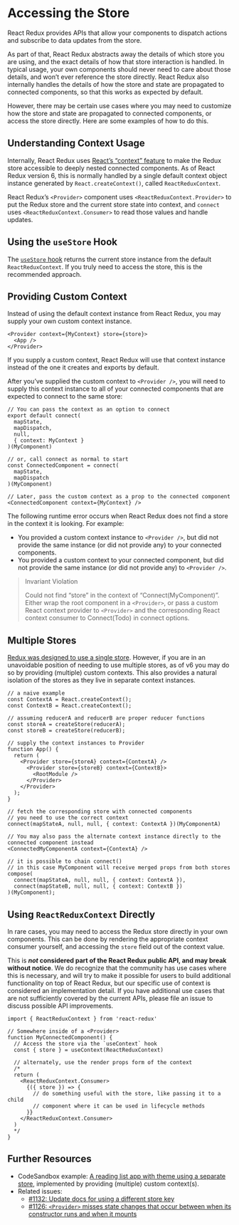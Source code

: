 Accessing the Store
===================

React Redux provides APIs that allow your components to dispatch actions and subscribe to data updates from the store.

As part of that, React Redux abstracts away the details of which store you are using, and the exact details of how that store interaction is handled. In typical usage, your own components should never need to care about those details, and won’t ever reference the store directly. React Redux also internally handles the details of how the store and state are propagated to connected components, so that this works as expected by default.

However, there may be certain use cases where you may need to customize how the store and state are propagated to connected components, or access the store directly. Here are some examples of how to do this.

Understanding Context Usage
---------------------------

Internally, React Redux uses [React’s “context” feature](https://reactjs.org/docs/context.html) to make the Redux store accessible to deeply nested connected components. As of React Redux version 6, this is normally handled by a single default context object instance generated by `React.createContext()`, called `ReactReduxContext`.

React Redux’s `<Provider>` component uses `<ReactReduxContext.Provider>` to put the Redux store and the current store state into context, and `connect` uses `<ReactReduxContext.Consumer>` to read those values and handle updates.

Using the `useStore` Hook
-------------------------

The [`useStore` hook](../api/hooks.md#useStore) returns the current store instance from the default `ReactReduxContext`. If you truly need to access the store, this is the recommended approach.

Providing Custom Context
------------------------

Instead of using the default context instance from React Redux, you may supply your own custom context instance.

    <Provider context={MyContext} store={store}>
      <App />
    </Provider>

If you supply a custom context, React Redux will use that context instance instead of the one it creates and exports by default.

After you’ve supplied the custom context to `<Provider />`, you will need to supply this context instance to all of your connected components that are expected to connect to the same store:

    // You can pass the context as an option to connect
    export default connect(
      mapState,
      mapDispatch,
      null,
      { context: MyContext }
    )(MyComponent)

    // or, call connect as normal to start
    const ConnectedComponent = connect(
      mapState,
      mapDispatch
    )(MyComponent)

    // Later, pass the custom context as a prop to the connected component
    <ConnectedComponent context={MyContext} />

The following runtime error occurs when React Redux does not find a store in the context it is looking. For example:

-   You provided a custom context instance to `<Provider />`, but did not provide the same instance (or did not provide any) to your connected components.
-   You provided a custom context to your connected component, but did not provide the same instance (or did not provide any) to `<Provider />`.

> Invariant Violation
>
> Could not find “store” in the context of “Connect(MyComponent)”. Either wrap the root component in a `<Provider>`, or pass a custom React context provider to `<Provider>` and the corresponding React context consumer to Connect(Todo) in connect options.

Multiple Stores
---------------

[Redux was designed to use a single store](https://redux.js.org/api/store#a-note-for-flux-users). However, if you are in an unavoidable position of needing to use multiple stores, as of v6 you may do so by providing (multiple) custom contexts. This also provides a natural isolation of the stores as they live in separate context instances.

    // a naive example
    const ContextA = React.createContext();
    const ContextB = React.createContext();

    // assuming reducerA and reducerB are proper reducer functions
    const storeA = createStore(reducerA);
    const storeB = createStore(reducerB);

    // supply the context instances to Provider
    function App() {
      return (
        <Provider store={storeA} context={ContextA} />
          <Provider store={storeB} context={ContextB}>
            <RootModule />
          </Provider>
        </Provider>
      );
    }

    // fetch the corresponding store with connected components
    // you need to use the correct context
    connect(mapStateA, null, null, { context: ContextA })(MyComponentA)

    // You may also pass the alternate context instance directly to the connected component instead
    <ConnectedMyComponentA context={ContextA} />

    // it is possible to chain connect()
    // in this case MyComponent will receive merged props from both stores
    compose(
      connect(mapStateA, null, null, { context: ContextA }),
      connect(mapStateB, null, null, { context: ContextB })
    )(MyComponent);

Using `ReactReduxContext` Directly
----------------------------------

In rare cases, you may need to access the Redux store directly in your own components. This can be done by rendering the appropriate context consumer yourself, and accessing the `store` field out of the context value.

This is ***not* considered part of the React Redux public API, and may break without notice**. We do recognize that the community has use cases where this is necessary, and will try to make it possible for users to build additional functionality on top of React Redux, but our specific use of context is considered an implementation detail. If you have additional use cases that are not sufficiently covered by the current APIs, please file an issue to discuss possible API improvements.

    import { ReactReduxContext } from 'react-redux'

    // Somewhere inside of a <Provider>
    function MyConnectedComponent() {
      // Access the store via the `useContext` hook
      const { store } = useContext(ReactReduxContext)

      // alternately, use the render props form of the context
      /*
      return (
        <ReactReduxContext.Consumer>
          {({ store }) => {
            // do something useful with the store, like passing it to a child
            // component where it can be used in lifecycle methods
          }}
        </ReactReduxContext.Consumer>
      )
      */
    }

Further Resources
-----------------

-   CodeSandbox example: [A reading list app with theme using a separate store](https://codesandbox.io/s/92pm9n2kl4), implemented by providing (multiple) custom context(s).
-   Related issues:
    -   [\#1132: Update docs for using a different store key](https://github.com/reduxjs/react-redux/issues/1132)
    -   [\#1126: `<Provider>` misses state changes that occur between when its constructor runs and when it mounts](https://github.com/reduxjs/react-redux/issues/1126)
